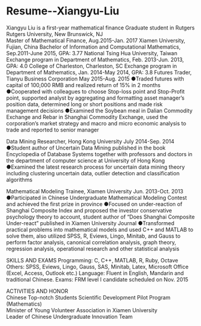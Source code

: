 # Resume--Xiangyu-Liu
Xiangyu Liu is a first-year mathematical finance Graduate student in Rutgers
Rutgers University, New Brunswick, NJ                              
Master of Mathematical Finance, Aug.2015-Jan. 2017
Xiamen University, Fujian, China
Bachelor of Information and Computational Mathematics, Sep.2011-June 2015, GPA: 3.77
National Tsing Hua University, Taiwan                                                        
Exchange program in Department of Mathematics, Feb. 2013-Jun. 2013, GPA: 4.0
College of Charleston, Charleston, SC
Exchange program in Department of Mathematics, Jan. 2014-May 2014, GPA: 3.8
Futures Trader, Tianyu Business Corporation                                                                                      May 2015-Aug. 2015
●Traded futures with capital of 100,000 RMB and realized return of 15% in 2 months    
●Cooperated with colleagues to choose Stop-loss point and Stop-Profit point, supported analyst by aggregating and formatting asset manager’s position data, determined long or short positions and made risk management decisions
●Examined the Soybean meal in Dalian Commodity Exchange and Rebar in Shanghai Commodity Exchange, used the corporation’s market strategy and macro and micro economic analysis to trade and  reported to senior manager

Data Mining Researcher, Hong Kong University                                                                                   July 2014-Sep. 2014
●Student author of Uncertain Data Mining published in the book Encyclopedia of Database Systems together with professors and doctors in the department of computer science at University of Hong Kong
●Examined the latest research process for uncertain data mining theory including clustering uncertain data, outlier detection and classification algorithms

Mathematical Modeling Trainee, Xiamen University                                                                            Jun. 2013-Oct. 2013
●Participated in Chinese Undergraduate Mathematical Modeling Contest and achieved the first prize in province
●Focused on under-reaction of  Shanghai Composite Index and proposed the investor conservative psychology theory to account, student author of “Does Shanghai Composite Under-react” published in Xiamen University Journal
●Transformed practical problems into mathematical models and used C++ and MATLAB to solve them, also utilized SPSS, R, Eviews, Lingo, Minitab, and Gauss to perform factor analysis, canonical correlation analysis, graph theory, regression analysis, operational research and other statistical analysis

SKILLS  AND EXAMS
 Programming:  C, C++, MATLAB, R, Ruby, Octave
 Others:  SPSS, Eviews, Lingo, Gauss, SAS, Minitab, Latex, Microsoft Office (Excel, Access, Outlook etc.)
 Language:  Fluent in English, Mandarin and traditional Chinese. 
 Exams:  FRM level I candidate scheduled on Nov. 2015
 
 
 
 ACTIVITIES AND HONOR  
 Chinese Top-notch Students Scientific Development Pilot Program (Mathematics)   
Minister of Young Volunteer Association in Xiamen University     
Leader of Chinese Undergraduate Innovation Team 
